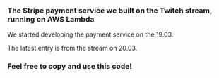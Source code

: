 ### The Stripe payment service we built on the Twitch stream, running on AWS Lambda

We started developing the payment service on the 19.03.

The latest entry is from the stream on 20.03.

### Feel free to copy and use this code!
